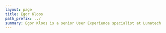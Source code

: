 ```yaml
---
layout: page
title: Egor Kloos
path_prefix: ../
summary: Egor Kloos is a senior User Experience specialist at Lunatech.
---
```

